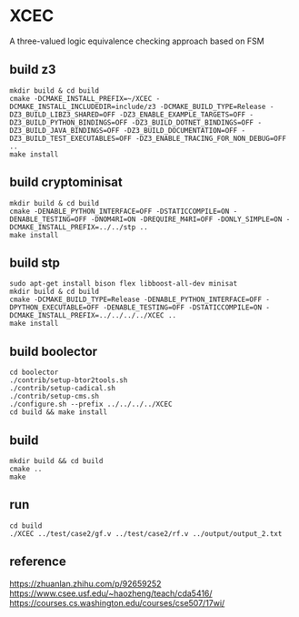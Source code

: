 # XCEC

A three-valued logic equivalence checking approach based on FSM

## build z3

``` shell
mkdir build & cd build
cmake -DCMAKE_INSTALL_PREFIX=~/XCEC -DCMAKE_INSTALL_INCLUDEDIR=include/z3 -DCMAKE_BUILD_TYPE=Release -DZ3_BUILD_LIBZ3_SHARED=OFF -DZ3_ENABLE_EXAMPLE_TARGETS=OFF -DZ3_BUILD_PYTHON_BINDINGS=OFF -DZ3_BUILD_DOTNET_BINDINGS=OFF -DZ3_BUILD_JAVA_BINDINGS=OFF -DZ3_BUILD_DOCUMENTATION=OFF -DZ3_BUILD_TEST_EXECUTABLES=OFF -DZ3_ENABLE_TRACING_FOR_NON_DEBUG=OFF ..
make install
```

## build cryptominisat

``` shell
mkdir build & cd build
cmake -DENABLE_PYTHON_INTERFACE=OFF -DSTATICCOMPILE=ON -DENABLE_TESTING=OFF -DNOM4RI=ON -DREQUIRE_M4RI=OFF -DONLY_SIMPLE=ON -DCMAKE_INSTALL_PREFIX=../../stp ..
make install
```

## build stp

``` shell
sudo apt-get install bison flex libboost-all-dev minisat
mkdir build & cd build
cmake -DCMAKE_BUILD_TYPE=Release -DENABLE_PYTHON_INTERFACE=OFF -DPYTHON_EXECUTABLE=OFF -DENABLE_TESTING=OFF -DSTATICCOMPILE=ON -DCMAKE_INSTALL_PREFIX=../../../../XCEC ..
make install
```

## build boolector

``` shell
cd boolector
./contrib/setup-btor2tools.sh
./contrib/setup-cadical.sh
./contrib/setup-cms.sh
./configure.sh --prefix ../../../../XCEC
cd build && make install
```

## build

``` shell
mkdir build && cd build
cmake ..
make
```

## run

``` shell
cd build
./XCEC ../test/case2/gf.v ../test/case2/rf.v ../output/output_2.txt
```

## reference

<https://zhuanlan.zhihu.com/p/92659252>  
<https://www.csee.usf.edu/~haozheng/teach/cda5416/>  
<https://courses.cs.washington.edu/courses/cse507/17wi/>
